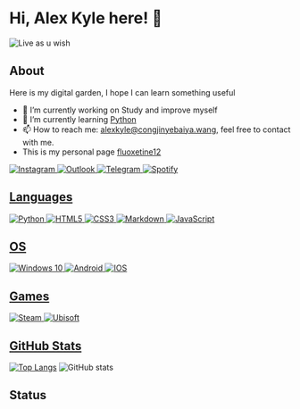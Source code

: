 # Hi, Alex Kyle here! 👋 
![Live as u wish](https://congjinyebaiya-pics.oss-cn-hangzhou.aliyuncs.com/default.new.png)

## About
Here is my digital garden, I hope I can learn something useful
- 🔭 I’m currently working on Study and improve myself
- 🌱 I’m currently learning [Python](https://www.python.org/)
- 📫 How to reach me: [alexkyle@congjinyebaiya.wang](mailto:alexkyle@congjinyebaiya.wang), feel free to contact with me.
- This is my personal page [fluoxetine12](https://fluoxetine12.icu/)

<a href='https://www.instagram.com/alex_kyleeee/'><img alt="Instagram" src="https://img.shields.io/badge/<instagram>%20-%23E4405F.svg?&style=for-the-badge&logo=Instagram&logoColor=white"/>
<a href='mailto:alexkyleeee@outlook.com/'><img alt="Outlook" src="https://img.shields.io/badge/Microsoft_Outlook-0078D4?style=for-the-badge&logo=microsoft-outlook&logoColor=white" />
<a href='https://telegram.me/alexkyleeee/'><img alt="Telegram" src="https://img.shields.io/badge/Telegram-2CA5E0?style=for-the-badge&logo=telegram&logoColor=white" />
<a href='https://open.spotify.com/user/m4hkj61zfcat0azhv4zq0uraa'><img alt="Spotify" src="https://img.shields.io/badge/Spotify-1ED760?style=for-the-badge&logo=spotify&logoColor=white" />

## Languages
<a href='https:python.org/'><img alt="Python" src="https://img.shields.io/badge/python%20-%2314354C.svg?&style=for-the-badge&logo=python&logoColor=white"/>
<a href='https://html.com/html5/'><img alt="HTML5" src="https://img.shields.io/badge/html5%20-%23E34F26.svg?&style=for-the-badge&logo=html5&logoColor=white"/>
<a href='https://zh.wikipedia.org/zh-tw/%E5%B1%82%E5%8F%A0%E6%A0%B7%E5%BC%8F%E8%A1%A8'><img alt="CSS3" src="https://img.shields.io/badge/css3%20-%231572B6.svg?&style=for-the-badge&logo=css3&logoColor=white"/>
<a href='https://commonmark.org/help/'><img alt="Markdown" src="https://img.shields.io/badge/markdown-%23000000.svg?&style=for-the-badge&logo=markdown&logoColor=white"/>
<a href='https://developer.mozilla.org/zh-CN/docs/Web/JavaScript'><img alt="JavaScript" src="https://img.shields.io/badge/javascript%20-%23323330.svg?&style=for-the-badge&logo=javascript&logoColor=%23F7DF1E"/>

## OS
<img alt="Windows 10" src="https://img.shields.io/badge/Windows-0078D6?style=for-the-badge&logo=windows&logoColor=white" />
<img alt="Android" src="https://img.shields.io/badge/Android-3DDC84?style=for-the-badge&logo=android&logoColor=white" />
<img alt="IOS" src="https://img.shields.io/badge/iOS-000000?style=for-the-badge&logo=ios&logoColor=white">

## Games
<a href='https://steamcommunity.com/id/fluoxetine12'><img alt="Steam" src="https://img.shields.io/badge/steam%20-%23000000.svg?&style=for-the-badge&logo=steam&logoColor=white"/>
<a href='https://www.ubisoft.com'><img alt="Ubisoft" src="https://img.shields.io/badge/Ubisoft%20-%23F5F5F5.svg?&style=for-the-badge&logo=Ubisoft&logoColor=black"/>        

## GitHub Stats
[![Top Langs](https://github-readme-stats.vercel.app/api/top-langs/?username=congjinyebaiya)](https://github.com/anuraghazra/github-readme-stats)
![GitHub stats](https://github-readme-stats.vercel.app/api?username=congjinyebaiya&show_icons=true&count_private=true)  

## Status
<script src="https://gist.github.com/congjinyebaiya/f8ce0239b858e9c1454d45795d420aed.js"></script>


